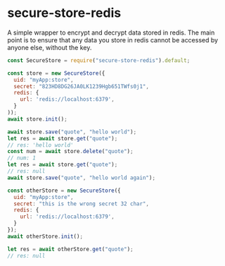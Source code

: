 # secure-store-redis

A simple wrapper to encrypt and decrypt data stored in redis.
The main point is to ensure that any data you store in redis cannot be accessed
by anyone else, without the key.

```javascript
const SecureStore = require("secure-store-redis").default;

const store = new SecureStore({
  uid: "myApp:store",
  secret: "823HD8DG26JA0LK1239Hgb651TWfs0j1",
  redis: {
    url: 'redis://localhost:6379',
  }
));
await store.init();

await store.save("quote", "hello world");
let res = await store.get("quote");
// res: 'hello world'
const num = await store.delete("quote");
// num: 1
let res = await store.get("quote");
// res: null
await store.save("quote", "hello world again");

const otherStore = new SecureStore({
  uid: "myApp:store",
  secret: "this is the wrong secret 32 char",
  redis: {
    url: 'redis://localhost:6379',
  }
});
await otherStore.init();

let res = await otherStore.get("quote");
// res: null
```
